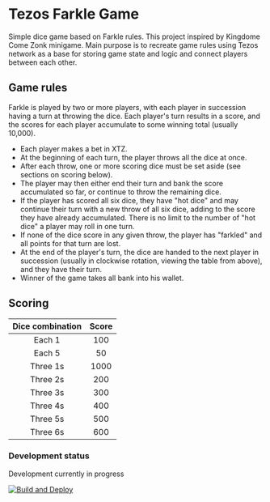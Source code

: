 # Tezos Farkle Game

Simple dice game based on Farkle rules. This project inspired by Kingdome Come Zonk minigame. 
Main purpose is to recreate game rules using Tezos network as a base for storing game state and logic and connect players between each other.

## Game rules

Farkle is played by two or more players, with each player in succession having a turn at throwing the dice. Each player's turn results in a score, and the scores for each player accumulate to some winning total (usually 10,000).

- Each player makes a bet in XTZ.
- At the beginning of each turn, the player throws all the dice at once.
- After each throw, one or more scoring dice must be set aside (see sections on scoring below).
- The player may then either end their turn and bank the score accumulated so far, or continue to throw the remaining dice.
- If the player has scored all six dice, they have "hot dice" and may continue their turn with a new throw of all six dice, adding to the score they have already accumulated. There is no limit to the number of "hot dice" a player may roll in one turn.
- If none of the dice score in any given throw, the player has "farkled" and all points for that turn are lost.
- At the end of the player's turn, the dice are handed to the next player in succession (usually in clockwise rotation, viewing the table from above), and they have their turn.
- Winner of the game takes all bank into his wallet.

## Scoring

| Dice combination | Score |
|:----------------:|:-----:|
| Each 1           | 100   |
| Each 5           | 50    |
| Three 1s         | 1000  |
| Three 2s         | 200   |
| Three 3s         | 300   |
| Three 4s         | 400   |
| Three 5s         | 500   |
| Three 6s         | 600   |

### Development status

Development currently in progress

[![Build and Deploy](https://github.com/dmytrobaida/Tezos-Farkle/actions/workflows/main.yml/badge.svg?branch=main)](https://github.com/dmytrobaida/Tezos-Farkle/actions/workflows/main.yml)
